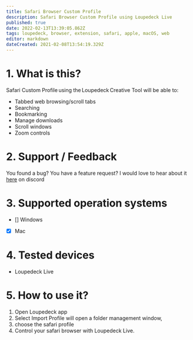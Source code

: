 ```yaml
---
title: Safari Browser Custom Profile
description: Safari Browser Custom Profile using Loupedeck Live
published: true
date: 2022-02-13T13:39:05.862Z
tags: loupedeck, browser, extension, safari, apple, macOS, web
editor: markdown
dateCreated: 2021-02-08T13:54:19.329Z
---
```


# 1. What is this?
Safari Custom Profile using the Loupedeck Creative Tool will be able to: 

- Tabbed web browsing/scroll tabs
- Searching
- Bookmarking
- Manage downloads
- Scroll windows
- Zoom controls

# 2. Support / Feedback
You found a bug? You have a feature request? I would love to hear about it [here](https://discord.com/channels/918086968225697822/918098489811034143) on discord

# 3. Supported operation systems
- [] Windows
- [X] Mac

# 4. Tested devices
- Loupedeck Live

# 5. How to use it?
1. Open Loupedeck app
2. Select Import Profile will open a folder management window,
3. choose the safari profile
4. Control your safari browser with Loupedeck Live.

